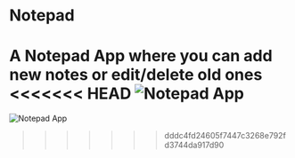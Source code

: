 # Notepad
A Notepad App where you can add new notes or edit/delete old ones
<<<<<<< HEAD
![Notepad App](url "Title")
=======
![Notepad App](https://ibb.co/Z2xj5Nj "Notepad App")
>>>>>>> dddc4fd24605f7447c3268e792fd3744da917d90
